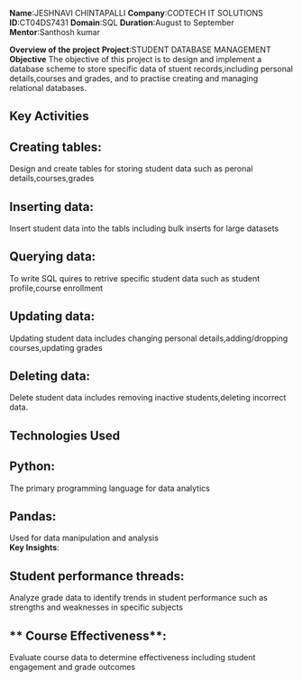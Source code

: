 **Name**:JESHNAVI CHINTAPALLI
**Company**:CODTECH IT SOLUTIONS
**ID**:CT04DS7431
**Domain**:SQL
**Duration**:August to September
**Mentor**:Santhosh kumar

**Overview of the project**
**Project**:STUDENT DATABASE MANAGEMENT
**Objective**
The objective of this project is to design and implement a database scheme to store specific data of stuent records,including personal details,courses and grades, and to practise creating and managing relational databases.
## **Key Activities**
## **Creating tables**:
Design and create tables for storing student data such as peronal details,courses,grades 
## **Inserting data**: 
Insert student data into the tabls including bulk inserts for large datasets
## **Querying data**: 
To write SQL quires to retrive specific student data such as student profile,course enrollment
## **Updating data**: 
Updating student data includes changing personal details,adding/dropping courses,updating grades
## **Deleting data**: 
Delete student data includes removing inactive students,deleting incorrect data.
## **Technologies Used**
## **Python**:
The primary programming language for data analytics
## **Pandas**:
Used for data manipulation and analysis  
**Key Insights**:
## **Student performance threads**: 
Analyze grade data to identify trends in student performance such as strengths and weaknesses in specific subjects
## ** Course Effectiveness**:
Evaluate course data to determine effectiveness including student engagement and grade outcomes
